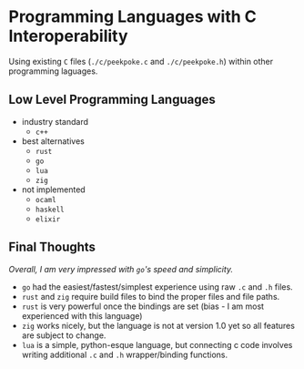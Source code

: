 # Programming Languages with C Interoperability

Using existing `C` files (`./c/peekpoke.c` and `./c/peekpoke.h`) within other programming laguages.

## Low Level Programming Languages

- industry standard
    - `c++`
- best alternatives
    - `rust`
    - `go`    
    - `lua`
    - `zig`
- not implemented
    - `ocaml`
    - `haskell`
    - `elixir`


## Final Thoughts

_Overall, I am very impressed with `go`'s speed and simplicity._

- `go` had the easiest/fastest/simplest experience using raw `.c` and `.h` files. 
- `rust` and `zig` require build files to bind the proper files and file paths. 
- `rust` is very powerful once the bindings are set (bias - I am most experienced with this language)
- `zig` works nicely, but the language is not at version 1.0 yet so all features are subject to change.
- `lua` is a simple, python-esque language, but connecting c code involves writing additional `.c` and `.h` wrapper/binding functions.

